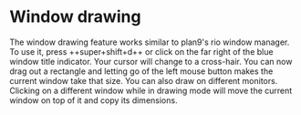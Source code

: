 # Window drawing

The window drawing feature works similar to plan9's rio window manager.
To use it, press ++super+shift+d++ or click on the far right of the blue
window title indicator.
Your cursor will change to a cross-hair.
You can now drag out a rectangle and letting go of the left mouse button makes
the current window take that size.
You can also draw on different monitors.
Clicking on a different window while in drawing mode will move the current
window on top of it and copy its dimensions.
